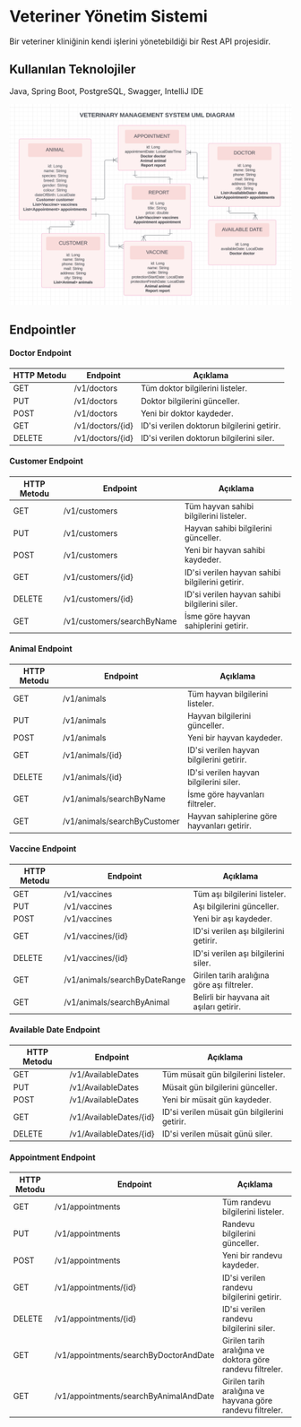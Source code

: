 # Veteriner Yönetim Sistemi
Bir veteriner kliniğinin kendi işlerini yönetebildiği bir Rest API projesidir.

## Kullanılan Teknolojiler
Java, Spring Boot, PostgreSQL, Swagger, IntelliJ IDE

![vetUML](src/images/VeterinaryUML.png)

## Endpointler

 #### Doctor Endpoint

| HTTP Metodu | Endpoint         | Açıklama                                    |
|------------ |------------------|---------------------------------------------|
| GET         | /v1/doctors      | Tüm doktor bilgilerini listeler.            |
| PUT         | /v1/doctors      | Doktor bilgilerini günceller.               |
| POST        | /v1/doctors      | Yeni bir doktor kaydeder.                   |
| GET         | /v1/doctors/{id} | ID'si verilen doktorun bilgilerini getirir. |
| DELETE      | /v1/doctors/{id} | ID'si verilen doktorun bilgilerini siler.   |

#### Customer Endpoint

| HTTP Metodu | Endpoint                   | Açıklama                                         |
|------------ |----------------------------|--------------------------------------------------|
| GET         | /v1/customers              | Tüm hayvan sahibi bilgilerini listeler.          |
| PUT         | /v1/customers              | Hayvan sahibi bilgilerini günceller.             |
| POST        | /v1/customers              | Yeni bir hayvan sahibi kaydeder.                 |
| GET         | /v1/customers/{id}         | ID'si verilen hayvan sahibi bilgilerini getirir. |
| DELETE      | /v1/customers/{id}         | ID'si verilen hayvan sahibi bilgilerini siler.   |
| GET         | /v1/customers/searchByName | İsme göre hayvan sahiplerini getirir.            |

#### Animal Endpoint

| HTTP Metodu | Endpoint                     | Açıklama                                    |
|------------ |------------------------------|---------------------------------------------|
| GET         | /v1/animals                  | Tüm hayvan bilgilerini listeler.            |
| PUT         | /v1/animals                  | Hayvan bilgilerini günceller.               |
| POST        | /v1/animals                  | Yeni bir hayvan kaydeder.                   |
| GET         | /v1/animals/{id}             | ID'si verilen hayvan bilgilerini getirir.   |
| DELETE      | /v1/animals/{id}             | ID'si verilen hayvan bilgilerini siler.     |
| GET         | /v1/animals/searchByName     | İsme göre hayvanları filtreler.             |
| GET         | /v1/animals/searchByCustomer | Hayvan sahiplerine göre hayvanları getirir. |

#### Vaccine Endpoint

| HTTP Metodu | Endpoint                      | Açıklama                                    |
|------------ |-------------------------------|---------------------------------------------|
| GET         | /v1/vaccines                  | Tüm aşı bilgilerini listeler.               |
| PUT         | /v1/vaccines                  | Aşı bilgilerini günceller.                  |
| POST        | /v1/vaccines                  | Yeni bir aşı kaydeder.                      |
| GET         | /v1/vaccines/{id}             | ID'si verilen aşı bilgilerini getirir.      |
| DELETE      | /v1/vaccines/{id}             | ID'si verilen aşı bilgilerini siler.        |
| GET         | /v1/animals/searchByDateRange | Girilen tarih aralığına göre aşı filtreler. |
| GET         | /v1/animals/searchByAnimal    | Belirli bir hayvana ait aşıları getirir.    |

#### Available Date Endpoint

| HTTP Metodu | Endpoint                      | Açıklama                                      |
|------------ |-------------------------------|-----------------------------------------------|
| GET         | /v1/AvailableDates            | Tüm müsait gün bilgilerini listeler.          |
| PUT         | /v1/AvailableDates            | Müsait gün bilgilerini günceller.             |
| POST        | /v1/AvailableDates            | Yeni bir müsait gün kaydeder.                 |
| GET         | /v1/AvailableDates/{id}       | ID'si verilen müsait gün bilgilerini getirir. |
| DELETE      | /v1/AvailableDates/{id}       | ID'si verilen müsait günü siler.              |

#### Appointment Endpoint

| HTTP Metodu | Endpoint                               | Açıklama                                                   |
|------------ |----------------------------------------|------------------------------------------------------------|
| GET         | /v1/appointments                       | Tüm randevu bilgilerini listeler.                          |
| PUT         | /v1/appointments                       | Randevu bilgilerini günceller.                             |
| POST        | /v1/appointments                       | Yeni bir randevu kaydeder.                                 |
| GET         | /v1/appointments/{id}                  | ID'si verilen randevu bilgilerini getirir.                 |
| DELETE      | /v1/appointments/{id}                  | ID'si verilen randevu bilgilerini siler.                   |
| GET         | /v1/appointments/searchByDoctorAndDate | Girilen tarih aralığına ve doktora göre randevu filtreler. |
| GET         | /v1/appointments/searchByAnimalAndDate | Girilen tarih aralığına ve hayvana göre randevu filtreler. |